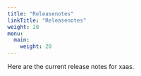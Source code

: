 ```yaml
---
title: "Releasenotes"
linkTitle: "Releasenotes"
weight: 20
menu:
  main:
    weight: 20
---
```

Here are the current release notes for xaas.
